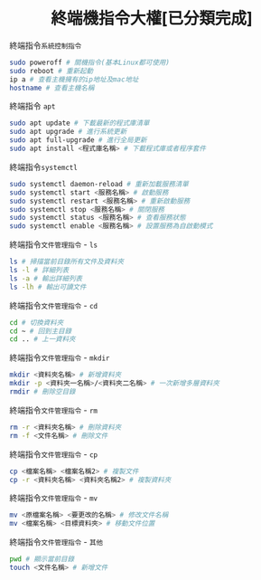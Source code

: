 # <div align="center">終端機指令大權[已分類完成]</div>

終端指令`系統控制指令`
```bash
sudo poweroff # 關機指令(基本Linux都可使用)
sudo reboot # 重新起動
ip a # 查看主機擁有的ip地址及mac地址
hostname # 查看主機名稱
```

終端指令 `apt`
```bash
sudo apt update # 下載最新的程式庫清單
sudo apt upgrade # 進行系統更新
sudo apt full-upgrade # 進行全局更新
sudo apt install <程式庫名稱> # 下載程式庫或者程序套件
```

終端指令`systemctl`
```bash
sudo systemctl daemon-reload # 重新加載服務清單
sudo systemctl start <服務名稱> # 啟動服務
sudo systemctl restart <服務名稱> # 重新啟動服務
sudo systemctl stop <服務名稱> # 關閉服務
sudo systemctl status <服務名稱> # 查看服務狀態
sudo systemctl enable <服務名稱> # 設置服務為自啟動模式
```

終端指令`文件管理指令` - `ls`
```bash
ls # 掃描當前目錄所有文件及資料夾
ls -l # 詳細列表
ls -a # 輸出詳細列表
ls -lh # 輸出可讀文件
```

終端指令`文件管理指令` - `cd`
```bash
cd # 切換資料夾
cd ~ # 回到主目錄
cd .. # 上一資料夾
```

終端指令`文件管理指令` - `mkdir`
```bash
mkdir <資料夾名稱> # 新增資料夾
mkdir -p <資料夾一名稱>/<資料夾二名稱> # 一次新增多層資料夾
rmdir # 刪除空目錄
```

終端指令`文件管理指令` - `rm`
```bash
rm -r <資料夾名稱> # 刪除資料夾
rm -f <文件名稱> # 刪除文件
```

終端指令`文件管理指令` - `cp`
```bash
cp <檔案名稱> <檔案名稱2> # 複製文件
cp -r <資料夾名稱> <資料夾名稱2> # 複製資料夾
```

終端指令`文件管理指令` - `mv`
```bash
mv <原檔案名稱> <要更改的名稱> # 修改文件名稱
mv <檔案名稱> <目標資料夾> # 移動文件位置
```

終端指令`文件管理指令` - `其他`
```bash
pwd # 顯示當前目錄
touch <文件名稱> # 新增文件
```